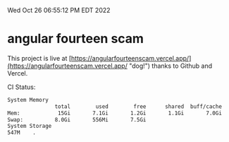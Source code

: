 Wed Oct 26 06:55:12 PM EDT 2022

# angular fourteen scam


This project is live at [https://angularfourteenscam.vercel.app/](https://angularfourteenscam.vercel.app/ "dog!") thanks to Github and Vercel.

CI Status: 

```bash
System Memory
               total        used        free      shared  buff/cache   available
Mem:            15Gi       7.1Gi       1.2Gi       1.1Gi       7.0Gi       6.8Gi
Swap:          8.0Gi       556Mi       7.5Gi
System Storage
547M	.
```
```bash
